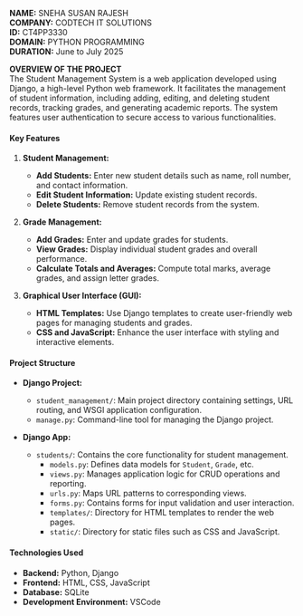 **NAME:**  SNEHA SUSAN RAJESH <br>
**COMPANY:**  CODTECH IT SOLUTIONS <br>
**ID:**  CT4PP3330 <br>
**DOMAIN:**  PYTHON PROGRAMMING <br>
**DURATION:**  June to July 2025 <br>

**OVERVIEW OF THE PROJECT**<BR>
The Student Management System is a web application developed using Django, a high-level Python web framework. It facilitates the management of student information, including adding, editing, and deleting student records, tracking grades, and generating academic reports. The system features user authentication to secure access to various functionalities.

#### Key Features

1. **Student Management:**
   - **Add Students:** Enter new student details such as name, roll number, and contact information.
   - **Edit Student Information:** Update existing student records.
   - **Delete Students:** Remove student records from the system.

2. **Grade Management:**
   - **Add Grades:** Enter and update grades for students.
   - **View Grades:** Display individual student grades and overall performance.
   - **Calculate Totals and Averages:** Compute total marks, average grades, and assign letter grades.

5. **Graphical User Interface (GUI):**
   - **HTML Templates:** Use Django templates to create user-friendly web pages for managing students and grades.
   - **CSS and JavaScript:** Enhance the user interface with styling and interactive elements.

#### Project Structure

- **Django Project:**
  - `student_management/`: Main project directory containing settings, URL routing, and WSGI application configuration.
  - `manage.py`: Command-line tool for managing the Django project.

- **Django App:**
  - `students/`: Contains the core functionality for student management.
    - `models.py`: Defines data models for `Student`, `Grade`, etc.
    - `views.py`: Manages application logic for CRUD operations and reporting.
    - `urls.py`: Maps URL patterns to corresponding views.
    - `forms.py`: Contains forms for input validation and user interaction.
    - `templates/`: Directory for HTML templates to render the web pages.
    - `static/`: Directory for static files such as CSS and JavaScript.


#### Technologies Used

- **Backend:** Python, Django
- **Frontend:** HTML, CSS, JavaScript
- **Database:** SQLite 
- **Development Environment:** VSCode


